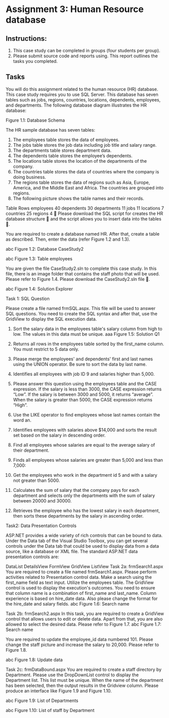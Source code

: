 # Assignment 3: Human Resource database

## Instructions:

1. This case study can be completed in groups (four students per group).
2. Please submit source code and reports using. This report outlines the tasks you completed.

## Tasks

You will do this assignment  related to the human resource (HR) database. This case study requires you to use SQL Server. This database has seven tables such as jobs, regions, countries, locations, dependents, employees, and departments. The following database diagram illustrates the HR database:


Figure 1.1: Database Schema

The HR sample database has seven tables:

1. The employees table stores the data of employees.
2. The jobs table stores the job data including job title and salary range.
3. The departments table stores department data.
4. The dependents table stores the employee’s dependents.
5. The locations table stores the location of the departments of the company.
6. The countries table stores the data of countries where the company is doing business.
7. The regions table stores the data of regions such as Asia, Europe, America, and the Middle East and Africa. The countries are grouped into regions.
8. The following picture shows the table names and their records.

Table	Rows
employees	40
dependents	30
departments	11
jobs	11
locations	7
countries	25
regions	4
📌 Please download the SQL script for creates the HR database structure 💾 and the script allows you to insert data into the tables💾.

You are required to create a database named HR. After that, create a table as described. Then, enter the data (refer Figure 1.2 and 1.3).

abc
Figure 1.2: Database CaseStudy2

abc
Figure 1.3: Table employees

You are given the file CaseStudy2.sln to complete this case study. In this file, there is an image folder that contains the staff photo that will be used. Please refer to Figure 1.4. Please download the CaseStudy2.sln file 💾.

abc
Figure 1.4: Solution Explorer

Task 1: SQL Question

Please create a file named frmSQL.aspx. This file will be used to answer SQL questions. You need to create the SQL syntax and after that, use the GridView to display the SQL execution data.

1. Sort the salary data in the employees table's salary column from high to low. The values in this data must be unique.
aaa
Figure 1.5: Solution Q1

2. Returns all rows in the employees table sorted by the first_name column. You must restrict to 5 data only.

3. Please merge the employees' and dependents' first and last names using the UNION operator. Be sure to sort the data by last name.

4. Identifies all employees with job ID 9 and salaries higher than 5,000.

5. Please answer this question using the employees table and the CASE expression. If the salary is less than 3000, the CASE expression returns “Low”. If the salary is between 3000 and 5000, it returns “average”. When the salary is greater than 5000, the CASE expression returns “High”.

6. Use the LIKE operator to find employees whose last names contain the word an.

7. Identifies employees with salaries above $14,000 and sorts the result set based on the salary in descending order.

8. Find all employees whose salaries are equal to the average salary of their department.

9. Finds all employees whose salaries are greater than 5,000 and less than 7,000:

10. Get the employees who work in the department id 5 and with a salary not greater than 5000.

11. Calculates the sum of salary that the company pays for each department and selects only the departments with the sum of salary between 20000 and 30000.

12. Retrieves the employee who has the lowest salary in each department, then sorts these departments by the salary in ascending order.

Task2: Data Presentation Controls

ASP.NET provides a wide variety of rich controls that can be bound to data. Under the Data tab of the Visual Studio Toolbox, you can get several controls under the Data tab that could be used to display data from a data source, like a database or XML file. The standard ASP.NET data presentation controls are:

DataList
DetailsView
FormView
GridView
ListView
Task 2a: frmSearch1.aspx
You are required to create a file named frmSearch1.aspx. Please perform activities related to Presentation control data. Make a search using the first_name field as text input. Utilize the employees table. The GridView control is used to display the execution's outcomes.  You need to ensure that column name is a combination of first_name and last_name. Column experience is based on hire_date data. Also please change the format for the hire_date and salary fields. 
abc
Figure 1.6: Search name

Task 2b:  frmSearch2.aspx
In this task, you are required to create a GridView control that allows users to edit or delete data. Apart from that, you are also allowed to select the desired data. Please refer to Figure 1.7.
abc
Figure 1.7: Search name

You are required to update the employee_id data numbered 101. Please change the staff picture and increase the salary to 20,000. Please refer to Figure 1.8.

abc
Figure 1.8: Update data

Task 2c:  frmDataBound.aspx
You are required to create a staff directory by Department. Please use the DropDownList control to display the Department list. This list must be unique. When the name of the department has been selected, then the output results in the Gridview column. Please produce an interface like Figure 1.9 and Figure 1.10.

abc
Figure 1.9: List of Departments

abc
Figure 1.10: List of staff by Department
